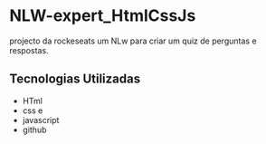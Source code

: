 # NLW-expert_HtmlCssJs
<p>projecto da rockeseats um NLw para criar um quiz de perguntas e respostas.</p>

## Tecnologias Utilizadas 
- HTml 
- css e 
- javascript
- github
